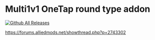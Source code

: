 # Multi1v1 OneTap round type addon
[![Github All Releases](https://img.shields.io/github/downloads/NockyCZ/Multi1v1-OneTap/total.svg)]()

https://forums.alliedmods.net/showthread.php?p=2743302
